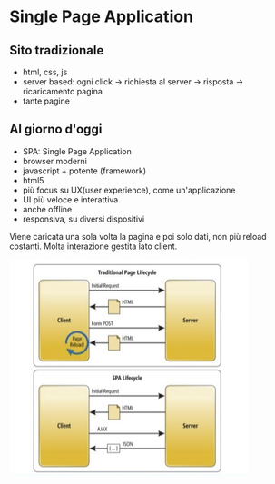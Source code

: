 # Single Page Application

## Sito tradizionale

- html, css, js
- server based: ogni click -> richiesta al server -> risposta -> ricaricamento pagina
- tante pagine

## Al giorno d'oggi

- SPA: Single Page Application
- browser moderni
- javascript + potente (framework)
- html5
- più focus su UX(user experience), come un'applicazione
- UI più veloce e interattiva
- anche offline
- responsiva, su diversi dispositivi

Viene caricata una sola volta la pagina e poi solo dati, non più reload costanti.
Molta interazione gestita lato client.

![alt text](image.png)
